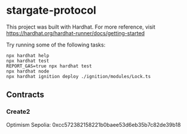 # stargate-protocol

This project was built with Hardhat. For more reference, visit https://hardhat.org/hardhat-runner/docs/getting-started

Try running some of the following tasks:

```shell
npx hardhat help
npx hardhat test
REPORT_GAS=true npx hardhat test
npx hardhat node
npx hardhat ignition deploy ./ignition/modules/Lock.ts
```

## Contracts

### Create2
Optimism Sepolia: 0xcc572382158221b0baee53d6eb35b7c82de39b18
